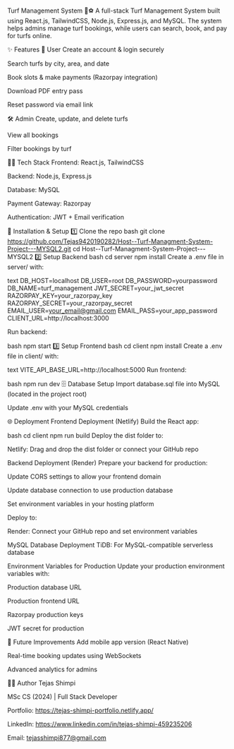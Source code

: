 Turf Management System 🏏⚽
A full-stack Turf Management System built using React.js, TailwindCSS, Node.js, Express.js, and MySQL. The system helps admins manage turf bookings, while users can search, book, and pay for turfs online.

✨ Features
🔑 User
Create an account & login securely

Search turfs by city, area, and date

Book slots & make payments (Razorpay integration)

Download PDF entry pass

Reset password via email link

🛠️ Admin
Create, update, and delete turfs

View all bookings

Filter bookings by turf

🧑‍💻 Tech Stack
Frontend: React.js, TailwindCSS

Backend: Node.js, Express.js

Database: MySQL

Payment Gateway: Razorpay

Authentication: JWT + Email verification

🚀 Installation & Setup
1️⃣ Clone the repo
bash
git clone https://github.com/Tejas9420190282/Host--Turf-Managment-System-Project---MYSQL2.git
cd Host--Turf-Managment-System-Project---MYSQL2
2️⃣ Setup Backend
bash
cd server
npm install
Create a .env file in server/ with:

text
DB_HOST=localhost
DB_USER=root
DB_PASSWORD=yourpassword
DB_NAME=turf_management
JWT_SECRET=your_jwt_secret
RAZORPAY_KEY=your_razorpay_key
RAZORPAY_SECRET=your_razorpay_secret
EMAIL_USER=your_email@gmail.com
EMAIL_PASS=your_app_password
CLIENT_URL=http://localhost:3000


Run backend:

bash
npm start
3️⃣ Setup Frontend
bash
cd client
npm install
Create a .env file in client/ with:

text
VITE_API_BASE_URL=http://localhost:5000
Run frontend:

bash
npm run dev
🗄️ Database Setup
Import database.sql file into MySQL (located in the project root)

Update .env with your MySQL credentials

🌐 Deployment
Frontend Deployment (Netlify)
Build the React app:

bash
cd client
npm run build
Deploy the dist folder to:

Netlify: Drag and drop the dist folder or connect your GitHub repo

Backend Deployment (Render)
Prepare your backend for production:

Update CORS settings to allow your frontend domain

Update database connection to use production database

Set environment variables in your hosting platform

Deploy to:

Render: Connect your GitHub repo and set environment variables

MySQL Database Deployment
TiDB: For MySQL-compatible serverless database


Environment Variables for Production
Update your production environment variables with:

Production database URL

Production frontend URL

Razorpay production keys

JWT secret for production

🔮 Future Improvements
Add mobile app version (React Native)

Real-time booking updates using WebSockets

Advanced analytics for admins

👨‍💻 Author
Tejas Shimpi

MSc CS (2024) | Full Stack Developer

Portfolio: https://tejas-shimpi-portfolio.netlify.app/

LinkedIn: https://www.linkedin.com/in/tejas-shimpi-459235206

Email: tejasshimpi877@gmail.com
